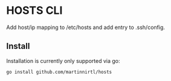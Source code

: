 # HOSTS CLI

Add host/ip mapping to /etc/hosts and add entry to .ssh/config.

## Install

Installation is currently only supported via go:

```bash
go install github.com/martinnirtl/hosts
```
